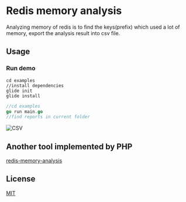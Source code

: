 Redis memory analysis
======

Analyzing memory of redis is to find the keys(prefix) which used a lot of memory, export the analysis result into csv file.


## Usage
### Run demo

```Shell
cd examples
//install dependencies
glide init
glide install
```

```Go
//cd examples
go run main.go
//find reports in current folder
```

![CSV](https://raw.githubusercontent.com/hhxsv5/go-redis-memory-analysis/master/examples/demo.png)

## Another tool implemented by PHP

[redis-memory-analysis](https://github.com/hhxsv5/redis-memory-analysis)


## License

[MIT](https://github.com/hhxsv5/go-redis-memory-analysis/blob/master/LICENSE)
